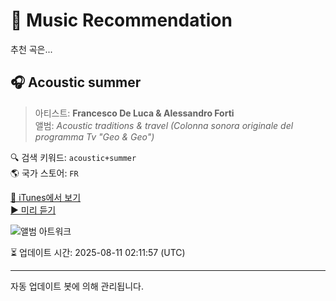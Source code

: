
# 🎵 Music Recommendation

추천 곡은...

## 🎧 Acoustic summer  
> 아티스트: **Francesco De Luca & Alessandro Forti**  
> 앨범: _Acoustic traditions & travel (Colonna sonora originale del programma Tv "Geo & Geo")_  

🔍 검색 키워드: `acoustic+summer`  
🌎 국가 스토어: `FR`

[🔗 iTunes에서 보기](https://music.apple.com/fr/album/acoustic-summer/1820045902?i=1820045925&uo=4)  
[▶️ 미리 듣기](https://audio-ssl.itunes.apple.com/itunes-assets/AudioPreview211/v4/87/6f/33/876f3359-7551-6012-fd2e-4f4d228a16b6/mzaf_15679547312458471634.plus.aac.p.m4a)

![앨범 아트워크](https://is1-ssl.mzstatic.com/image/thumb/Music211/v4/81/fe/ac/81feac23-9c9c-5b3a-548b-4b118f44b1a1/3616556690021.jpg/100x100bb.jpg)

⏳ 업데이트 시간: 2025-08-11 02:11:57 (UTC)

---
자동 업데이트 봇에 의해 관리됩니다.
